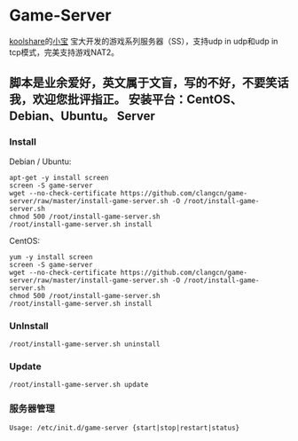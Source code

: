 Game-Server
===========

[koolshare](http://koolshare.cn/forum-72-1.html)的[小宝](http://koolshare.cn/space-uid-2380.html) 宝大开发的游戏系列服务器（SS），支持udp in udp和udp in tcp模式，完美支持游戏NAT2。

脚本是业余爱好，英文属于文盲，写的不好，不要笑话我，欢迎您批评指正。
安装平台：CentOS、Debian、Ubuntu。
Server
------

### Install

Debian / Ubuntu:

    apt-get -y install screen
    screen -S game-server
    wget --no-check-certificate https://github.com/clangcn/game-server/raw/master/install-game-server.sh -O /root/install-game-server.sh
    chmod 500 /root/install-game-server.sh
    /root/install-game-server.sh install

CentOS:

    yum -y install screen
    screen -S game-server
    wget --no-check-certificate https://github.com/clangcn/game-server/raw/master/install-game-server.sh -O /root/install-game-server.sh
    chmod 500 /root/install-game-server.sh
    /root/install-game-server.sh install

### UnInstall

    /root/install-game-server.sh uninstall

### Update

    /root/install-game-server.sh update

### 服务器管理

    Usage: /etc/init.d/game-server {start|stop|restart|status}
